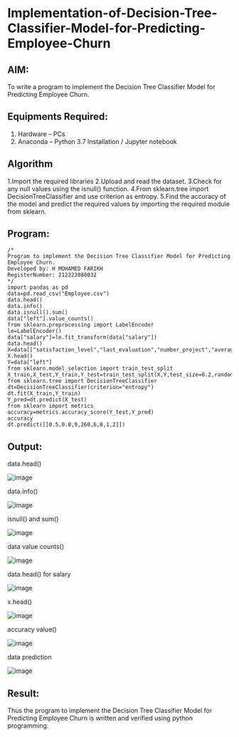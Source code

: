 # Implementation-of-Decision-Tree-Classifier-Model-for-Predicting-Employee-Churn

## AIM:
To write a program to implement the Decision Tree Classifier Model for Predicting Employee Churn.

## Equipments Required:
1. Hardware – PCs
2. Anaconda – Python 3.7 Installation / Jupyter notebook

## Algorithm
1.Import the required libraries
2.Upload and read the dataset.
3.Check for any null values using the isnull() function.
4.From sklearn.tree import DecisionTreeClassifier and use criterion as entropy.
5.Find the accuracy of the model and predict the required values by importing the required module from sklearn.

## Program:
```
/*
Program to implement the Decision Tree Classifier Model for Predicting Employee Churn.
Developed by: H MOHAMED FARIKH
RegisterNumber: 212223080032
*/
import pandas as pd
data=pd.read_csv("Employee.csv")
data.head()
data.info()
data.isnull().sum()
data["left"].value_counts()
from sklearn.preprocessing import LabelEncoder
le=LabelEncoder()
data["salary"]=le.fit_transform(data["salary"])
data.head()
X=data[["satisfaction_level","last_evaluation","number_project","average_montly_hours","time_spend_company","Work_accident","promotion_last_5years","salary"]]
X.head()
Y=data["left"]
from sklearn.model_selection import train_test_split
X_train,X_test,Y_train,Y_test=train_test_split(X,Y,test_size=0.2,random_state=100)
from sklearn.tree import DecisionTreeClassifier
dt=DecisionTreeClassifier(criterion="entropy")
dt.fit(X_train,Y_train)
Y_pred=dt.predict(X_test)
from sklearn import metrics
accuracy=metrics.accuracy_score(Y_test,Y_pred)
accuracy
dt.predict([[0.5,0.8,9,260,6,0,1,2]])

```

## Output:
data.head()

![image](https://github.com/MOHAMEDFARIKH2/Implementation-of-Decision-Tree-Classifier-Model-for-Predicting-Employee-Churn/assets/168570140/27b2bcb2-da89-4efb-bae4-b67be863b902)



data.info()

![image](https://github.com/MOHAMEDFARIKH2/Implementation-of-Decision-Tree-Classifier-Model-for-Predicting-Employee-Churn/assets/168570140/75ba62cc-2dd6-4909-bafb-b3f4897f1f1c)



isnull() and sum()

![image](https://github.com/MOHAMEDFARIKH2/Implementation-of-Decision-Tree-Classifier-Model-for-Predicting-Employee-Churn/assets/168570140/4d2c5301-d36d-4643-9590-f7391c585a0f)



data value counts()

![image](https://github.com/MOHAMEDFARIKH2/Implementation-of-Decision-Tree-Classifier-Model-for-Predicting-Employee-Churn/assets/168570140/5e1787f9-b035-499e-a6f5-e19b38a558b2)


data.head() for salary

![image](https://github.com/MOHAMEDFARIKH2/Implementation-of-Decision-Tree-Classifier-Model-for-Predicting-Employee-Churn/assets/168570140/498dd35b-d410-4813-a5c1-cd2e1816559a)



x.head()

![image](https://github.com/MOHAMEDFARIKH2/Implementation-of-Decision-Tree-Classifier-Model-for-Predicting-Employee-Churn/assets/168570140/7c3b2727-ffa1-495a-bfbf-ce80f71ee2fd)



accuracy value()

![image](https://github.com/MOHAMEDFARIKH2/Implementation-of-Decision-Tree-Classifier-Model-for-Predicting-Employee-Churn/assets/168570140/d268f33e-fcf0-4b9f-a09a-0448a0a63856)



data prediction

![image](https://github.com/MOHAMEDFARIKH2/Implementation-of-Decision-Tree-Classifier-Model-for-Predicting-Employee-Churn/assets/168570140/3cbc7e0a-2879-4cb9-b634-c67fb6b9d260)




## Result:
Thus the program to implement the  Decision Tree Classifier Model for Predicting Employee Churn is written and verified using python programming.
